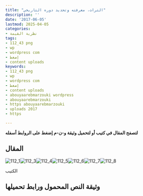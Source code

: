 ```yaml
---
title: "التراث، معرفته وتحديد دوره التاريخي"
description: ''
date: '2017-06-05'
lastmod: 2025-04-05
categories:
- نظرية القيمة
tags:
- 112_43 png
- wp
- wordpress com
- إضغط
- content uploads
keywords:
- 112_43 png
- wp
- wordpress com
- إضغط
- content uploads
- abouyaarebmarzouki wordpress
- abouyaarebmarzouki
- https abouyaarebmarzouki
- uploads 2017
- https

---
```

**لتصفح المقال في كتيب أو لتحميل وثيقة و-ن-م إضغط على الروابط أسفله**

## المقال

![112_1](https://abouyaarebmarzouki.wordpress.com/wp-content/uploads/2017/06/112_13.png?w=648)![112_3](https://abouyaarebmarzouki.wordpress.com/wp-content/uploads/2017/06/112_33.png?w=648)![112_4](https://abouyaarebmarzouki.wordpress.com/wp-content/uploads/2017/06/112_43.png?w=648)![112_5](https://abouyaarebmarzouki.wordpress.com/wp-content/uploads/2017/06/112_53.png?w=648)![112_6](https://abouyaarebmarzouki.wordpress.com/wp-content/uploads/2017/06/112_63.png?w=648)![112_7](https://abouyaarebmarzouki.wordpress.com/wp-content/uploads/2017/06/112_73.png?w=648)![112_8](https://abouyaarebmarzouki.wordpress.com/wp-content/uploads/2017/06/112_82.png?w=648)

الكتيب

## وثيقة النص المحمول ورابط تحميلها

###
